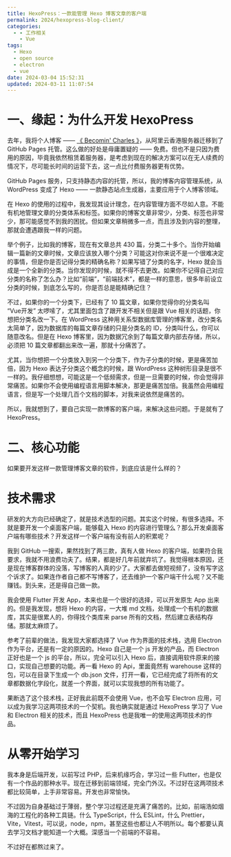 ```yaml
---
title: HexoPress：一款能管理 Hexo 博客文章的客户端
permalink: 2024/hexopress-blog-client/
categories:
  - - 工作相关
    - Vue
tags:
  - Hexo
  - open source
  - electron
  - vue
date: 2024-03-04 15:52:31
updated: 2024-03-11 11:07:54
---
```

# 一、缘起：为什么开发 HexoPress

去年，我将个人博客 —— [《 Becomin' Charles 》](https://blog.charlestang.org)，从阿里云香港服务器迁移到了 GitHub Pages 托管。这么做的好处是毋庸置疑的 —— 免费。但也不是只因为费用的原因，毕竟我依然租赁着服务器，是考虑到现在的解决方案可以在无人续费的情况下，尽可能长时间的运营下去，这一点比付费服务器更有优势。

GitHub Pages 服务，只支持静态内容的托管，所以，我的博客内容管理系统，从 WordPress 变成了 Hexo —— 一款静态站点生成器，主要应用于个人博客领域。

在 Hexo 的使用的过程中，我发现其设计理念，在内容管理方面不尽如人意。不能有机地管理文章的分类体系和标签。如果你的博客文章非常少，分类、标签也非常少，那可能感觉不到我的困扰。但如果文章稍微多一点，而且涉及到内容的整理，那就会遭遇跟我一样的问题。

举个例子，比如我的博客，现在有文章总共 430 篇，分类二十多个。当你开始编辑一篇新的文章时候，文章应该放入哪个分类？可能这对你来说不是一个很难决定的事情，但是你是否记得分类的精确名称？如果写错了分类的名字，Hexo 就会当成是一个全新的分类。当你发现的时候，就不得不去更改。如果你不记得自己对应分类的名称了怎么办？比如“前端”，“前端技术”，都是一样的意思，很多年前设立分类的时候，到底怎么写的，你是否总是能精确记住？

不过，如果你的一个分类下，已经有了 10 篇文章，如果你觉得你的分类名叫 “Vue开发” 太啰嗦了，尤其里面包含了跟开发不相关但是跟 Vue 相关的话题，你想把分类名改一下。在 WordPress 这种用关系型数据库管理的博客里，改分类名太简单了，因为数据库的每篇文章存储的只是分类名的 ID，分类叫什么，你可以随意改名。但是在 Hexo 博客里，因为数据冗余到了每篇文章内部去存储，所以，必须把 10 篇文章都翻出来改一遍，那就十分痛苦了。

尤其，当你想把一个分类放入到另一个分类下，作为子分类的时候，更是痛苦加倍，因为 Hexo 表达子分类这个概念的时候，跟 WordPress 这种树形目录是很不一样的。我仔细想想，可能这是一个低频需求，但是一旦需要的时候，你会觉得非常痛苦。如果你不会使用编程语言用脚本解决，那更是痛苦加倍。我虽然会用编程语言，但是写一个处理几百个文档的脚本，对我来说依然是痛苦的。

所以，我就想到了，要自己实现一款博客的客户端，来解决这些问题。于是就有了 HexoPress。

# 二、核心功能

如果要开发这样一款管理博客文章的软件，到底应该是什么样的？


# 技术需求

研发的大方向已经确定了，就是技术选型的问题。其实这个时候，有很多选择。不就是要开发一个桌面客户端，能够载入 Hexo 的内容进行管理么？那么开发桌面客户端有哪些技术？开发这样一个客户端有没有前人的积累呢？

我到 GitHub 一搜索，果然找到了两三款，真有人做 Hexo 的客户端，如果符合我要求，我就不用浪费功夫了。结果，都是好几年前就弃坑了。我觉得根本原因，还是现在博客群体的没落，写博客的人真的少了。大家都去做短视频了，没有写字这个诉求了。如果连作者自己都不写博客了，还去维护一个客户端干什么呢？又不能赚钱。到头来，还是得自己做一款。

我会使用 Flutter 开发 App，本来也是一个很好的选择，可以开发原生 App 出来的。但是我发现，想将 Hexo 的内容，一大堆 md 文档，处理成一个有机的数据库，其实是很累人的，你得找个类库来 parse 所有的文档，然后建立表结构存储。那就太麻烦了。

参考了前辈的做法，我发现大家都选择了 Vue 作为界面的技术栈，选用 Electron 作为平台，还是有一定的原因的。Hexo 自己是一个 js 开发的产品，而 Electron 正好也是一个 js 的平台，所以，完全可以引入 Hexo 后，直接调用软件原来的接口，实现自己想要的功能。再一看 Hexo 的 Api，里面竟然有 warehouse 这样的包，可以在目录下生成一个 db.json 文件，打开一看，它已经完成了将所有的文章都数据化字段化，就差一个界面，就可以实现我想的所有功能了。

果断选了这个技术栈，正好我此前既不会使用 Vue，也不会写 Electron 应用，可以成为我学习这两项技术的一个契机。我也确实就是通过 HexoPress 学习了 Vue 和 Electron 相关的技术，而且 HexoPress 也是我唯一的使用这两项技术的作品。

# 从零开始学习

我本身是后端开发，以前写过 PHP，后来机缘巧合，学习过一些 Flutter，也是仅有一个作品的那种水平。现在迁移到前端领域，完全门外汉。不过好在这两项技术都比较简单，上手非常容易。开发也非常愉快。

不过因为自身基础过于薄弱，整个学习过程还是充满了痛苦的。比如，前端浩如烟海的工程化的各种工具链。什么 TypeScript，什么 ESLint，什么 Prettier，Vite，Vitest，可以说，node，npm，甚至这些也都让人不明所以。每个都要认真去学习文档才能知道一个大概。深感当一个前端的不容易。

不过好在都熬过来了。




